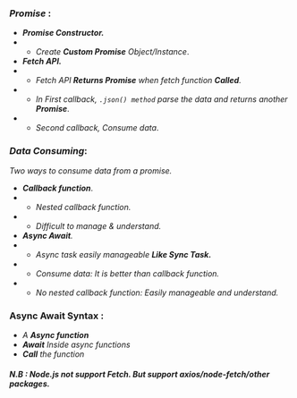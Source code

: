 ### **_Promise_** :

- **_Promise Constructor._**
- - _Create **Custom Promise** Object/Instance_.
- **_Fetch API._**
- - _Fetch API **Returns Promise** when fetch function **Called**._
- - _In First callback, `.json() method` parse the data and returns another **Promise**_.
- - _Second callback, Consume data_.

### **_Data Consuming_**:

_Two ways to consume data from a promise._

- _**Callback function**_.
- - _Nested callback function._
- - _Difficult to manage & understand._
- _**Async Await**._
- - _Async task easily manageable **Like Sync Task.**_
- - _Consume data: It is better than callback function._
- - _No nested callback function: Easily manageable and understand._

### Async Await Syntax :

- _A **Async function**_
- _**Await** Inside async functions_
- _**Call** the function_

##### N.B : Node.js not support Fetch. But support axios/node-fetch/other packages.
